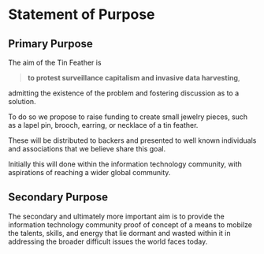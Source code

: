 # Statement of Purpose

## Primary Purpose

The aim of the Tin Feather is
>__to protest surveillance capitalism and invasive data harvesting__,
>
admitting the existence of the problem and fostering discussion as to a solution.

To do so we propose to raise funding to create small jewelry pieces,
such as a lapel pin, brooch, earring, or necklace of a tin feather.

These will be distributed to backers and presented to well
known individuals and associations that we believe share this goal.

Initially this will done within the information technology community,
with aspirations of reaching a wider global community.

## Secondary Purpose

The secondary and ultimately more important aim is to provide 
 the information technology community
proof of concept of a means to mobilze the talents, skills, and
energy that lie dormant and wasted within it in addressing the broader
difficult issues the world faces today.

